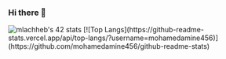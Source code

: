 ### Hi there 👋
<img src="https://badge.mediaplus.ma/darkblue/mlachheb" alt="mlachheb's 42 stats" />
[![Top Langs](https://github-readme-stats.vercel.app/api/top-langs/?username=mohamedamine456)](https://github.com/mohamedamine456/github-readme-stats)
<!--
**mohamedamine456/mohamedamine456** is a ✨ _special_ ✨ repository because its `README.md` (this file) appears on your GitHub profile.

Here are some ideas to get you started:

- 🔭 I’m currently working on ...
- 🌱 I’m currently learning ...
- 👯 I’m looking to collaborate on ...
- 🤔 I’m looking for help with ...
- 💬 Ask me about ...
- 📫 How to reach me: ...
- 😄 Pronouns: ...
- ⚡ Fun fact: ...
-->
